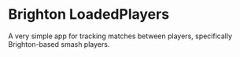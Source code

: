 # Brighton LoadedPlayers

A very simple app for tracking matches between players, specifically Brighton-based smash players.
